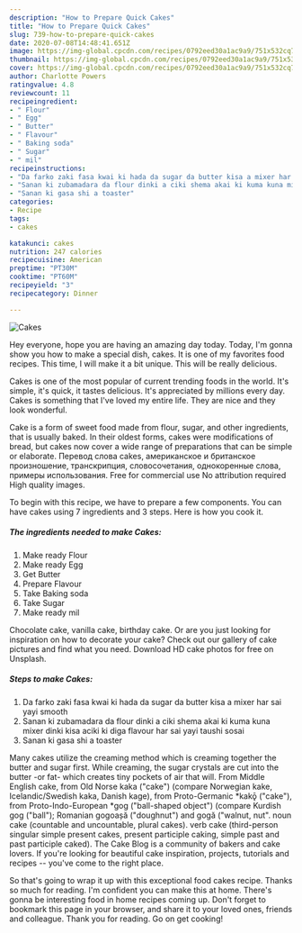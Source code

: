 ```yaml
---
description: "How to Prepare Quick Cakes"
title: "How to Prepare Quick Cakes"
slug: 739-how-to-prepare-quick-cakes
date: 2020-07-08T14:48:41.651Z
image: https://img-global.cpcdn.com/recipes/0792eed30a1ac9a9/751x532cq70/cakes-recipe-main-photo.jpg
thumbnail: https://img-global.cpcdn.com/recipes/0792eed30a1ac9a9/751x532cq70/cakes-recipe-main-photo.jpg
cover: https://img-global.cpcdn.com/recipes/0792eed30a1ac9a9/751x532cq70/cakes-recipe-main-photo.jpg
author: Charlotte Powers
ratingvalue: 4.8
reviewcount: 11
recipeingredient:
- " Flour"
- " Egg"
- " Butter"
- " Flavour"
- " Baking soda"
- " Sugar"
- " mil"
recipeinstructions:
- "Da farko zaki fasa kwai ki hada da sugar da butter kisa a mixer har sai yayi smooth"
- "Sanan ki zubamadara da flour dinki a ciki shema akai ki kuma kuna mixer dinki kisa aciki ki diga flavour har sai yayi taushi sosai"
- "Sanan ki gasa shi a toaster"
categories:
- Recipe
tags:
- cakes

katakunci: cakes 
nutrition: 247 calories
recipecuisine: American
preptime: "PT30M"
cooktime: "PT60M"
recipeyield: "3"
recipecategory: Dinner

---
```



![Cakes](https://img-global.cpcdn.com/recipes/0792eed30a1ac9a9/751x532cq70/cakes-recipe-main-photo.jpg)

Hey everyone, hope you are having an amazing day today. Today, I'm gonna show you how to make a special dish, cakes. It is one of my favorites food recipes. This time, I will make it a bit unique. This will be really delicious.

Cakes is one of the most popular of current trending foods in the world. It's simple, it's quick, it tastes delicious. It's appreciated by millions every day. Cakes is something that I've loved my entire life. They are nice and they look wonderful.

Cake is a form of sweet food made from flour, sugar, and other ingredients, that is usually baked. In their oldest forms, cakes were modifications of bread, but cakes now cover a wide range of preparations that can be simple or elaborate. Перевод слова cakes, американское и британское произношение, транскрипция, словосочетания, однокоренные слова, примеры использования. Free for commercial use No attribution required High quality images.


To begin with this recipe, we have to prepare a few components. You can have cakes using 7 ingredients and 3 steps. Here is how you cook it.

<!--inarticleads1-->

##### The ingredients needed to make Cakes:

1. Make ready  Flour
1. Make ready  Egg
1. Get  Butter
1. Prepare  Flavour
1. Take  Baking soda
1. Take  Sugar
1. Make ready  mil


Chocolate cake, vanilla cake, birthday cake. Or are you just looking for inspiration on how to decorate your cake? Check out our gallery of cake pictures and find what you need. Download HD cake photos for free on Unsplash. 

<!--inarticleads2-->

##### Steps to make Cakes:

1. Da farko zaki fasa kwai ki hada da sugar da butter kisa a mixer har sai yayi smooth
1. Sanan ki zubamadara da flour dinki a ciki shema akai ki kuma kuna mixer dinki kisa aciki ki diga flavour har sai yayi taushi sosai
1. Sanan ki gasa shi a toaster


Many cakes utilize the creaming method which is creaming together the butter and sugar first. While creaming, the sugar crystals are cut into the butter -or fat- which creates tiny pockets of air that will. From Middle English cake, from Old Norse kaka (&#34;cake&#34;) (compare Norwegian kake, Icelandic/Swedish kaka, Danish kage), from Proto-Germanic *kakǭ (&#34;cake&#34;), from Proto-Indo-European *gog (&#34;ball-shaped object&#34;) (compare Kurdish gog (&#34;ball&#34;); Romanian gogoașă (&#34;doughnut&#34;) and gogă (&#34;walnut, nut&#34;. noun cake (countable and uncountable, plural cakes). verb cake (third-person singular simple present cakes, present participle caking, simple past and past participle caked). The Cake Blog is a community of bakers and cake lovers. If you&#39;re looking for beautiful cake inspiration, projects, tutorials and recipes -- you&#39;ve come to the right place. 

So that's going to wrap it up with this exceptional food cakes recipe. Thanks so much for reading. I'm confident you can make this at home. There's gonna be interesting food in home recipes coming up. Don't forget to bookmark this page in your browser, and share it to your loved ones, friends and colleague. Thank you for reading. Go on get cooking!

